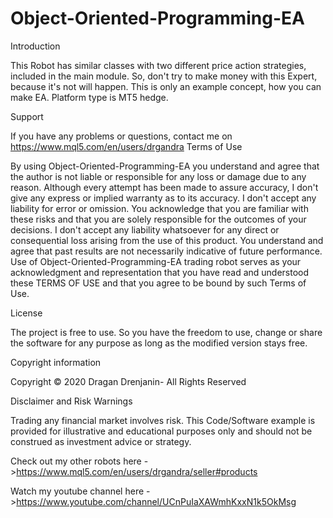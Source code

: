 # Object-Oriented-Programming-EA
Introduction

This Robot has similar classes with two different price action strategies, included in the main module. So, don't try to make money with this Expert, because it's not will happen. This is only an example concept, how you can make EA. Platform type is MT5 hedge.

Support

If you have any problems or questions, contact me on https://www.mql5.com/en/users/drgandra
Terms of Use

By using Object-Oriented-Programming-EA you understand and agree that the author is not liable or responsible for any loss or damage due to any reason. Although every attempt has been made to assure accuracy, I don't give any express or implied warranty as to its accuracy. I don't accept any liability for error or omission. You acknowledge that you are familiar with these risks and that you are solely responsible for the outcomes of your decisions. I don't accept any liability whatsoever for any direct or consequential loss arising from the use of this product. You understand and agree that past results are not necessarily indicative of future performance. Use of Object-Oriented-Programming-EA trading robot serves as your acknowledgment and representation that you have read and understood these TERMS OF USE and that you agree to be bound by such Terms of Use.

License

The project is free to use. So you have the freedom to use, change or share the software for any purpose as long as the modified version stays free.

Copyright information

Copyright © 2020 Dragan Drenjanin- All Rights Reserved

Disclaimer and Risk Warnings

Trading any financial market involves risk. This Code/Software example is provided for illustrative and educational purposes only and should not be construed as investment advice or strategy.


Check out my other robots here ->https://www.mql5.com/en/users/drgandra/seller#products

Watch my youtube channel here - >https://www.youtube.com/channel/UCnPuIaXAWmhKxxN1k5OkMsg
